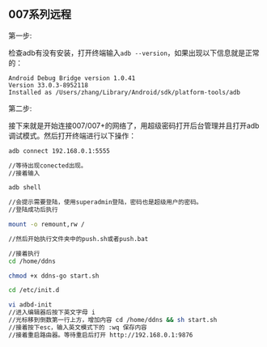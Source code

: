 ## 007系列远程

第一步:

检查adb有没有安装，打开终端输入`adb --version`，如果出现以下信息就是正常的：

```
Android Debug Bridge version 1.0.41
Version 33.0.3-8952118
Installed as /Users/zhang/Library/Android/sdk/platform-tools/adb
```

第二步:

接下来就是开始连接007/007+的网络了，用超级密码打开后台管理并且打开adb调试模式。然后打开终端进行以下操作：

```bash
adb connect 192.168.0.1:5555

//等待出现conected出现。
//接着输入

adb shell

//会提示需要登陆，使用superadmin登陆，密码也是超级用户的密码。
//登陆成功后执行

mount -o remount,rw /

//然后开始执行文件夹中的push.sh或者push.bat

//接着执行
cd /home/ddns

chmod +x ddns-go start.sh

cd /etc/init.d

vi adbd-init
//进入编辑器后按下英文字母 i
//光标移到倒数第一行上方，增加内容 cd /home/ddns && sh start.sh
//接着按下esc，输入英文模式下的 :wq 保存内容
//接着重启路由器。等待重启后打开 http://192.168.0.1:9876

```



